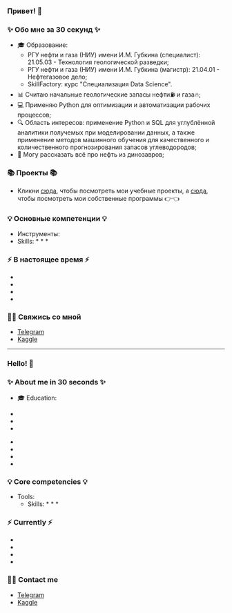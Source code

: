 ### Привет! 👋

### ✨ Обо мне за 30 секунд ✨ 
* 🎓 Образование:
  - РГУ нефти и газа (НИУ) имени И.М. Губкина (специалист): 21.05.03 - Технология геологической разведки;
  - РГУ нефти и газа (НИУ) имени И.М. Губкина (магистр): 21.04.01 - Нефтегазовое дело;
  - SkillFactory: курс "Специализация Data Science". 
* 📊 Считаю начальные геологические запасы нефти⛽ и газа🔥;
* 💻 Применяю Python для оптимизации и автоматизации рабочих процессов; 
* 🔍 Область интересов: применение Python и SQL для углублённой аналитики получемых при моделировании данных, а также применение методов машинного обучения для качественного и количественного прогнозирования запасов углеводородов; 
* 🐲 Могу рассказать всё про нефть из динозавров;

### 📚 Проекты 📚

* Кликни [сюда](https://github.com/rafferti95/st_data_science), чтобы посмотреть мои учебные проекты, а [сюда](https://github.com/rafferti95/My-projects), чтобы посмотреть мои собственные программы 👉👈

### 💡 Основные компетенции 💡
- Инструменты: 
- Skills: 
    * 
    * 
    * 

### ⚡️ В настоящее время ⚡️
- 
- 
- 
- 

### 🙌🏻 Свяжись со мной
- [Telegram]()
- [Kaggle]()

---

### Hello! 👋

### ✨ About me in 30 seconds ✨ 
* 🎓 Education:
 - 
 - 
 - 
* 
* 
* 
* 

### 💡 Core competencies 💡
- Tools: 
  - Skills:
    * 
    * 
    * 


### ⚡️ Currently ⚡️
- 
- 
- 
- 

### 🙌🏻 Contact me
- [Telegram]()
- [Kaggle]()
